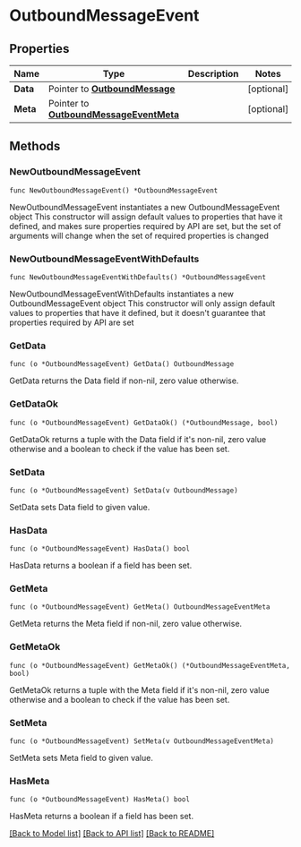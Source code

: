 # OutboundMessageEvent

## Properties

Name | Type | Description | Notes
------------ | ------------- | ------------- | -------------
**Data** | Pointer to [**OutboundMessage**](OutboundMessage.md) |  | [optional] 
**Meta** | Pointer to [**OutboundMessageEventMeta**](OutboundMessageEventMeta.md) |  | [optional] 

## Methods

### NewOutboundMessageEvent

`func NewOutboundMessageEvent() *OutboundMessageEvent`

NewOutboundMessageEvent instantiates a new OutboundMessageEvent object
This constructor will assign default values to properties that have it defined,
and makes sure properties required by API are set, but the set of arguments
will change when the set of required properties is changed

### NewOutboundMessageEventWithDefaults

`func NewOutboundMessageEventWithDefaults() *OutboundMessageEvent`

NewOutboundMessageEventWithDefaults instantiates a new OutboundMessageEvent object
This constructor will only assign default values to properties that have it defined,
but it doesn't guarantee that properties required by API are set

### GetData

`func (o *OutboundMessageEvent) GetData() OutboundMessage`

GetData returns the Data field if non-nil, zero value otherwise.

### GetDataOk

`func (o *OutboundMessageEvent) GetDataOk() (*OutboundMessage, bool)`

GetDataOk returns a tuple with the Data field if it's non-nil, zero value otherwise
and a boolean to check if the value has been set.

### SetData

`func (o *OutboundMessageEvent) SetData(v OutboundMessage)`

SetData sets Data field to given value.

### HasData

`func (o *OutboundMessageEvent) HasData() bool`

HasData returns a boolean if a field has been set.

### GetMeta

`func (o *OutboundMessageEvent) GetMeta() OutboundMessageEventMeta`

GetMeta returns the Meta field if non-nil, zero value otherwise.

### GetMetaOk

`func (o *OutboundMessageEvent) GetMetaOk() (*OutboundMessageEventMeta, bool)`

GetMetaOk returns a tuple with the Meta field if it's non-nil, zero value otherwise
and a boolean to check if the value has been set.

### SetMeta

`func (o *OutboundMessageEvent) SetMeta(v OutboundMessageEventMeta)`

SetMeta sets Meta field to given value.

### HasMeta

`func (o *OutboundMessageEvent) HasMeta() bool`

HasMeta returns a boolean if a field has been set.


[[Back to Model list]](../README.md#documentation-for-models) [[Back to API list]](../README.md#documentation-for-api-endpoints) [[Back to README]](../README.md)


